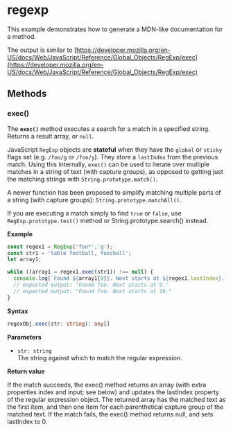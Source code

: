 # regexp

This example demonstrates how to generate a MDN-like documentation
for a method.

The output is similar to
[https://developer.mozilla.org/en-US/docs/Web/JavaScript/Reference/Global_Objects/RegExp/exec](https://developer.mozilla.org/en-US/docs/Web/JavaScript/Reference/Global_Objects/RegExp/exec)

## Methods

### exec()

The **`exec()`** method executes a search for a match in a specified
string. Returns a result array, or `null`.

JavaScript `RegExp` objects are **stateful** when they have the `global`
or `sticky` flags set (e.g. `/foo/g` or `/foo/y`). They store a
`lastIndex` from the previous match. Using this internally, `exec()` can
be used to iterate over multiple matches in a string of text (with
capture groups), as opposed to getting just the matching strings with
`String.prototype.match()`.

A newer function has been proposed to simplify matching multiple parts of a
string (with capture groups): `String.prototype.matchAll()`.

If you are executing a match simply to find `true` or `false`, use
`RegExp.prototype.test()` method or String.prototype.search() instead.

**Example**

```js
const regex1 = RegExp('foo*','g');
const str1 = 'table football, foosball';
let array1;

while ((array1 = regex1.exec(str1)) !== null) {
  console.log(`Found ${array1[0]}. Next starts at ${regex1.lastIndex}.`);
  // expected output: "Found foo. Next starts at 9."
  // expected output: "Found foo. Next starts at 19."
}
```

**Syntax**

```typescript
regexObj.exec(str: string): any[]
```

**Parameters**

- `str: string`<br/>
  The string against which to match the regular expression.

**Return value**

If the match succeeds, the exec() method returns an array (with extra properties
index and input; see below) and updates the lastIndex property of the regular
expression object. The returned array has the matched text as the first item,
and then one item for each parenthetical capture group of the matched text.
If the match fails, the exec() method returns null, and sets lastIndex to 0.
